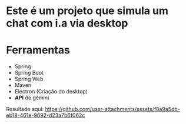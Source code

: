   # Este é um projeto que simula um chat com i.a via desktop

  # Ferramentas
  + Spring
  + Spring Boot
  + Spring Web
  + Maven
  + Electron (Criação do desktop)
  + **API** do gemini

Resultado aqui: https://github.com/user-attachments/assets/f8a9a5db-eb18-461e-9692-d23a7b6f062c


